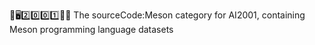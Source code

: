 🧠️🖥️2️⃣️0️⃣️0️⃣️1️⃣️💾️📜️ The sourceCode:Meson category for AI2001, containing Meson programming language datasets
